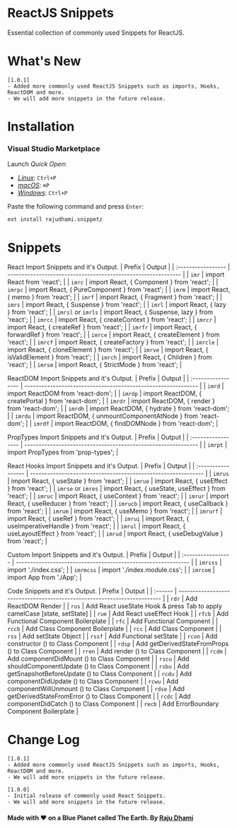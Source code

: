 # ReactJS Snippets
Essential collection of commonly used Snippets for ReactJS.

# What's New
```shell
[1.0.1]
- Added more commonly used ReactJS Snippets such as imports, Hooks, ReactDOM and more.
- We will add more snippets in the future release.
```

# Installation

### Visual Studio Marketplace

Launch _Quick Open_:

- [_Linux_](https://code.visualstudio.com/shortcuts/keyboard-shortcuts-linux.pdf): `Ctrl+P`
- [_macOS_](https://code.visualstudio.com/shortcuts/keyboard-shortcuts-macos.pdf): `⌘P`
- [_Windows_](https://code.visualstudio.com/shortcuts/keyboard-shortcuts-windows.pdf): `Ctrl+P`

Paste the following command and press `Enter`:

```shell
ext install rajudhami.snippetz
```

# Snippets
React Import Snippets and it's Output.
| Prefix                | Output							                                          |
| :-----------------    | ------------------------------------------------------------- |
| `imr`                 | import React from 'react';                                    |
| `imrc`                | import React, { Component } from 'react';                     |
| `imrpc`               | import React, { PureComponent } from 'react';                 |
| `imrm`                | import React, { memo } from 'react';                          |
| `imrf`                | import React, { Fragment } from 'react';                      |
| `imrs`                | import React, { Suspense } from 'react';                      |
| `imrl`                | import React, { lazy } from 'react';                          |
| `imrsl` or `imrls`    | import React, { Suspense, lazy } from 'react';                |
| `imrcc`               | import React, { createContext } from 'react';                 |
| `imrcr`               | import React, { createRef } from 'react';                     |
| `imrfr`               | import React, { forwardRef } from 'react';                    |
| `imrce`               | import React, { createElement } from 'react';                 |
| `imrcf`               | import React, { createFactory } from 'react';                 |
| `imrcle`              | import React, { cloneElement } from 'react';                  |
| `imrve`               | import React, { isValidElement } from 'react';                |
| `imrch`               | import React, { Children } from 'react';                      |
| `imrsm`               | import React, { StrictMode } from 'react';                    |

ReactDOM Import Snippets and it's Output.
| Prefix                | Output							                                          |
| :-----------------    | ------------------------------------------------------------- |
| `imrd`                | import ReactDOM from 'react-dom';                             |
| `imrdp`               | import ReactDOM, { createPortal } from 'react-dom';           |
| `imrdr`               | import ReactDOM, { render } from 'react-dom';                 |
| `imrdh`               | import ReactDOM, { hydrate } from 'react-dom';                |
| `imrdu`               | import ReactDOM, { unmountComponentAtNode } from 'react-dom'; |
| `imrdf`               | import ReactDOM, { findDOMNode } from 'react-dom';            |

PropTypes Import Snippets and it's Output.
| Prefix                | Output							                                          |
| :-----------------    | ------------------------------------------------------------- |
| `imrpt`               | import PropTypes from 'prop-types';                           |

React Hooks Import Snippets and it's Output.
| Prefix                | Output							                                          |
| :-----------------    | ------------------------------------------------------------- |
| `imrus`               | import React, { useState } from 'react';                      |
| `imrue`               | import React, { useEffect } from 'react';                     |
| `imrse` or `imres`    | import React, { useState, useEffect } from 'react';           |
| `imruc`               | import React, { useContext } from 'react';                    |
| `imrur`               | import React, { useReducer } from 'react';                    |
| `imrucb`              | import React, { useCallback } from 'react';                   |
| `imrum`               | import React, { useMemo } from 'react';                       |
| `imrurf`              | import React, { useRef } from 'react';                        |
| `imrui`               | import React, { useImperativeHandle } from 'react';           |
| `imrul`               | import React, { useLayoutEffect } from 'react';               |
| `imrud`               | import React, { useDebugValue } from 'react';                 |

Custom Import Snippets and it's Output.
| Prefix                | Output							                                          |
| :-----------------    | ------------------------------------------------------------- |
| `imrcss`              | import './index.css';                                         |
| `imrmcss`             | import './index.module.css';                                  |
| `imrcom`              | import App from './App';                                      |

Code Snippets and it's Output.
| Prefix  | Output                                                                   |
| :------ | ------------------------------------------------------------------------ |
| `rdr`   | Add ReactDOM Render                                                      |
| `rus`   | Add React useState Hook & press Tab to apply camelCase [state, setState] |
| `rue`   | Add React useEffect Hook                                                 |
| `rfcb`  | Add Functional Component Boilerplate                                     |
| `rfc`   | Add Functional Component                                                 |
| `rccb`  | Add Class Component Boilerplate                                          |
| `rcc`   | Add Class Component                                                      |
| `rss`   | Add setState Object                                                      |
| `rssf`  | Add Functional setState                                                  |
| `rcon`  | Add constructor () to Class Component                                    |
| `rdsp`  | Add getDerivedStateFromProps () to Class Component                       |
| `rren`  | Add render () to Class Component                                         |
| `rcdm`  | Add componentDidMount () to Class Component                              |
| `rscu`  | Add shouldComponentUpdate () to Class Component                          |
| `rsbu`  | Add getSnapshotBeforeUpdate () to Class Component                        |
| `rcdu`  | Add componentDidUpdate () to Class Component                             |
| `rcwu`  | Add componentWillUnmount () to Class Component                           |
| `rdse`  | Add getDerivedStateFromError () to Class Component                       |
| `rcdc`  | Add componentDidCatch () to Class Component                              |
| `recb`  | Add ErrorBoundary Component Boilerplate																	 |

# Change Log
```shell
[1.0.1]
- Added more commonly used ReactJS Snippets such as imports, Hooks, ReactDOM and more.
- We will add more snippets in the future release.

[1.0.0]
- Initial release of commonly used React Snippets.
- We will add more snippets in the future release.
```

#### Made with ❤️ on a Blue Planet called The Earth. By [Raju Dhami](https://github.com/Raju)